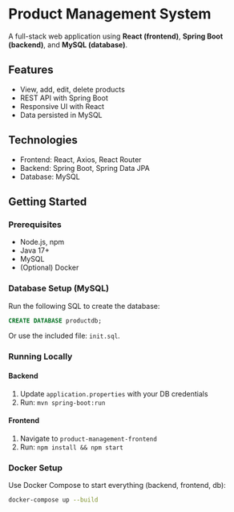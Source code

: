 # Product Management System

A full-stack web application using **React (frontend)**, **Spring Boot (backend)**, and **MySQL (database)**.

## Features
- View, add, edit, delete products
- REST API with Spring Boot
- Responsive UI with React
- Data persisted in MySQL

## Technologies
- Frontend: React, Axios, React Router
- Backend: Spring Boot, Spring Data JPA
- Database: MySQL

## Getting Started

### Prerequisites
- Node.js, npm
- Java 17+
- MySQL
- (Optional) Docker

### Database Setup (MySQL)
Run the following SQL to create the database:

```sql
CREATE DATABASE productdb;
```

Or use the included file: `init.sql`.

### Running Locally

#### Backend
1. Update `application.properties` with your DB credentials
2. Run: `mvn spring-boot:run`

#### Frontend
1. Navigate to `product-management-frontend`
2. Run: `npm install && npm start`

### Docker Setup

Use Docker Compose to start everything (backend, frontend, db):
```bash
docker-compose up --build
```